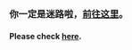 ### 你一定是迷路啦，[前往这里](https://github.com/Xing-C/Classic-and-simple-status-bars)。
#### Please check [here](https://github.com/Xing-C/Classic-and-simple-status-bars).